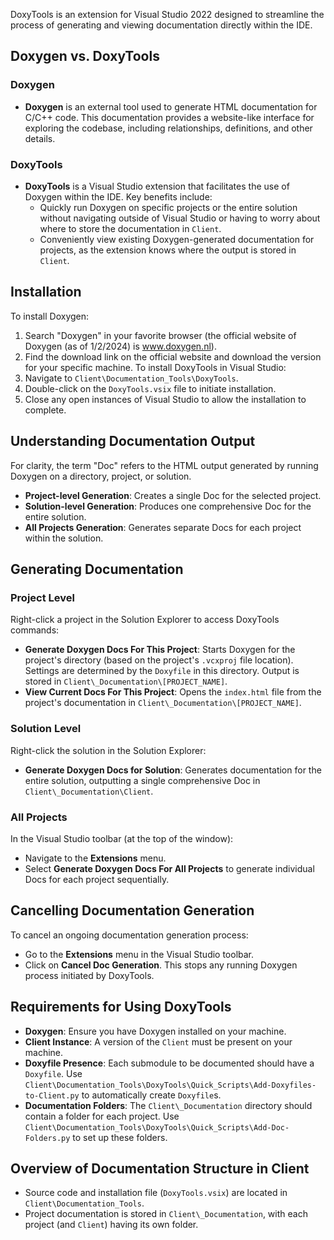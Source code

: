 DoxyTools is an extension for Visual Studio 2022 designed to streamline the process of generating and viewing documentation directly within the IDE.
## Doxygen vs. DoxyTools
### Doxygen
- **Doxygen** is an external tool used to generate HTML documentation for C/C++ code. This documentation provides a website-like interface for exploring the codebase, including relationships, definitions, and other details.
### DoxyTools
- **DoxyTools** is a Visual Studio extension that facilitates the use of Doxygen within the IDE. Key benefits include:
    - Quickly run Doxygen on specific projects or the entire solution without navigating outside of Visual Studio or having to worry about where to store the documentation in `Client`.
    - Conveniently view existing Doxygen-generated documentation for projects, as the extension knows where the output is stored in `Client`.

## Installation
To install Doxygen:
1. Search "Doxygen" in your favorite browser (the official website of Doxygen (as of 1/2/2024) is www.doxygen.nl).
2. Find the download link on the official website and download the version for your specific machine.
To install DoxyTools in Visual Studio:
1. Navigate to `Client\Documentation_Tools\DoxyTools`.
2. Double-click on the `DoxyTools.vsix` file to initiate installation.
3. Close any open instances of Visual Studio to allow the installation to complete.

## Understanding Documentation Output
For clarity, the term "Doc" refers to the HTML output generated by running Doxygen on a directory, project, or solution.
- **Project-level Generation**: Creates a single Doc for the selected project.
- **Solution-level Generation**: Produces one comprehensive Doc for the entire solution.
- **All Projects Generation**: Generates separate Docs for each project within the solution.

## Generating Documentation
### Project Level
Right-click a project in the Solution Explorer to access DoxyTools commands:
- **Generate Doxygen Docs For This Project**: Starts Doxygen for the project's directory (based on the project's `.vcxproj` file location). Settings are determined by the `Doxyfile` in this directory. Output is stored in `Client\_Documentation\[PROJECT_NAME]`.
- **View Current Docs For This Project**: Opens the `index.html` file from the project's documentation in `Client\_Documentation\[PROJECT_NAME]`.
### Solution Level
Right-click the solution in the Solution Explorer:
- **Generate Doxygen Docs for Solution**: Generates documentation for the entire solution, outputting a single comprehensive Doc in `Client\_Documentation\Client`.
### All Projects
In the Visual Studio toolbar (at the top of the window):
- Navigate to the **Extensions** menu.
- Select **Generate Doxygen Docs For All Projects** to generate individual Docs for each project sequentially.

## Cancelling Documentation Generation
To cancel an ongoing documentation generation process:
- Go to the **Extensions** menu in the Visual Studio toolbar.
- Click on **Cancel Doc Generation**. This stops any running Doxygen process initiated by DoxyTools.

## Requirements for Using DoxyTools
- **Doxygen**: Ensure you have Doxygen installed on your machine.
- **Client Instance**: A version of the `Client` must be present on your machine.
- **Doxyfile Presence**: Each submodule to be documented should have a `Doxyfile`. Use `Client\Documentation_Tools\DoxyTools\Quick_Scripts\Add-Doxyfiles-to-Client.py` to automatically create `Doxyfile`s.
- **Documentation Folders**: The `Client\_Documentation` directory should contain a folder for each project. Use `Client\Documentation_Tools\DoxyTools\Quick_Scripts\Add-Doc-Folders.py` to set up these folders.

## Overview of Documentation Structure in Client
- Source code and installation file (`DoxyTools.vsix`) are located in `Client\Documentation_Tools`.
- Project documentation is stored in `Client\_Documentation`, with each project (and `Client`) having its own folder.